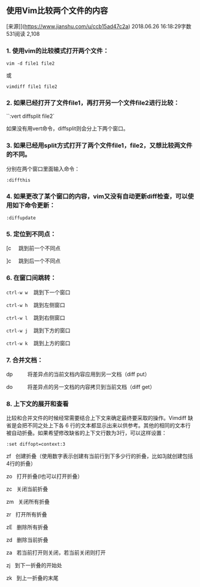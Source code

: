 ## 使用Vim比较两个文件的内容

[来源]](https://www.jianshu.com/u/ccb15ad47c2a)
2018.06.26 16:18:29字数 531阅读 2,108

### 1\. 使用vim的比较模式打开两个文件：

`vim -d file1 file2`

或

`vimdiff file1 file2`

### 2\. 如果已经打开了文件file1，再打开另一个文件file2进行比较：

``:vert diffsplit file2`

如果没有用vert命令，diffsplit则会分上下两个窗口。

### 3\. 如果已经用split方式打开了两个文件file1，file2，又想比较两文件的不同。

分别在两个窗口里面输入命令：

`:diffthis`

### 4\. 如果更改了某个窗口的内容，vim又没有自动更新diff检查，可以使用如下命令更新：

`:diffupdate`

### 5\. 定位到不同点：

\[c     跳到前一个不同点

\]c     跳到后一个不同点

### 6\. 在窗口间跳转：

`ctrl-w w`    跳到下一个窗口

`ctrl-w h`    跳到左侧窗口

`ctrl-w l`    跳到右侧窗口

`ctrl-w j`    跳到下方的窗口

`ctrl-w k`    跳到上方的窗口

### 7\. 合并文档：

dp          将差异点的当前文档内容应用到另一文档（diff put）

do          将差异点的另一文档的内容拷贝到当前文档（diff get）

### 8\. 上下文的展开和查看

比较和合并文件的时候经常需要结合上下文来确定最终要采取的操作。Vimdiff 缺省是会把不同之处上下各 6 行的文本都显示出来以供参考。其他的相同的文本行被自动折叠。如果希望修改缺省的上下文行数为3行，可以这样设置：

`:set diffopt=context:3`

zf   创建折叠（使用数字表示创建有当前行到下多少行的折叠，比如3j就创建包括4行的折叠）

zo   打开折叠(l也可以打开折叠）

zc   关闭当前折叠

zm   关闭所有折叠

zr   打开所有折叠

zE   删除所有折叠

zd   删除当前折叠

za   若当前打开则关闭，若当前关闭则打开

zj   到下一折叠的开始处

zk   到上一折叠的末尾
